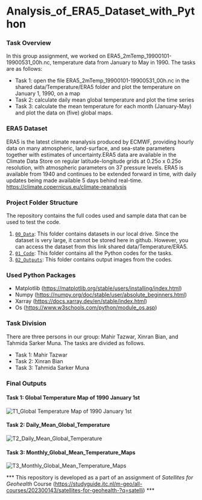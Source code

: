 # Analysis_of_ERA5_Dataset_with_Python

### Task Overview
In this group assignment, we worked on ERA5_2mTemp_19900101-19900531_00h.nc, temperature data from January to May in 1990. The tasks are as follows:

* Task 1: open the file ERA5_2mTemp_19900101-19900531_00h.nc in the shared data/Temperature/ERA5 folder and plot the temperature on January 1, 1990, on a map
* Task 2: calculate daily mean global temperature and plot the time series
* Task 3: calculate the mean temperature for each month (January-May) and plot the data on (five) global maps.

### ERA5 Dataset
ERA5 is the latest climate reanalysis produced by ECMWF, providing hourly data on many atmospheric, land-surface, and sea-state parameters together with estimates of uncertainty.ERA5 data are available in the Climate Data Store on regular latitude-longitude grids at 0.25o x 0.25o resolution, with atmospheric parameters on 37 pressure levels. ERA5 is available from 1940 and continues to be extended forward in time, with daily updates being made available 5 days behind real-time. https://climate.copernicus.eu/climate-reanalysis 

### Project Folder Structure
The repository contains the full codes used and sample data that can be used to test the code.

1) [`00_Data`](./media/examples/): This folder contains datasets in our local drive. Since the dataset is very large, it cannot be stored here in github. However, you can access the dataset from this link shared data/Temperature/ERA5.
2) [`01_Code`](./media/examples/): This folder contains all the Python codes for the tasks.
1) [`02_Outputs`](./scripts): This folder contains output images from the codes.

### Used Python Packages
* Matplotlib (https://matplotlib.org/stable/users/installing/index.html)
* Numpy (https://numpy.org/doc/stable/user/absolute_beginners.html)
* Xarray (https://docs.xarray.dev/en/stable/index.html)
* Os (https://www.w3schools.com/python/module_os.asp)

### Task Division
There are three persons in our group: Mahir Tazwar, Xinran Bian, and Tahmida Sarker Muna. The tasks are divided as follows.<br>

- Task 1: Mahir Tazwar  
- Task 2: Xinran Bian  
- Task 3: Tahmida Sarker Muna

### Final Outputs
#### Task 1: Global Temperature Map of 1990 January 1st
![T1_Global Temperature Map of 1990 January 1st](https://github.com/Tjmahir20/Analysis_of_ERA5_Dataset_with_Python/assets/126650557/0532cb56-435e-4959-8461-1473047bbe2f)

#### Task 2: Daily_Mean_Global_Temperature
![T2_Daily_Mean_Global_Temperature](https://github.com/Tjmahir20/Analysis_of_ERA5_Dataset_with_Python/assets/126650557/a032e3a5-35f5-4b0b-9d6b-f008e03019aa)

#### Task 3: Monthly_Global_Mean_Temperature_Maps
![T3_Monthly_Global_Mean_Temperature_Maps](https://github.com/Tjmahir20/Analysis_of_ERA5_Dataset_with_Python/assets/126650557/7feb800c-8bfe-449c-b4ae-6bbc8311bacd)



*** This repository is developed as a part of an assignment of *Satellites for Geohealth* Course (https://studyguide.itc.nl/m-geo/all-courses/202300143/satellites-for-geohealth-?q=satelli) ***
